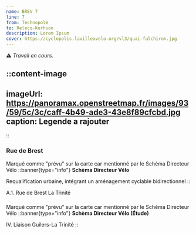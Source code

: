 ```yaml
---
name: BREV 7
line: 7
from: Technopole
to: Relecq-Kerhuon
description: Lorem Ipsum
cover: https://cyclopolis.lavilleavelo.org/vl3/quai-fulchiron.jpg
---
```


⚠️ *Travail en cours.*


::content-image
---
imageUrl: https://panoramax.openstreetmap.fr/images/93/59/5c/3c/caff-4b49-ade3-43e8f89cfcbd.jpg
caption: Legende a rajouter
---
::

### Rue de Brest
Marqué comme "prévu" sur la carte car mentionné par le Schèma Directeur Vélo
::banner{type="info"}
**Schèma Directeur Vélo**

Requalification urbaine, intégrant un aménagement cyclable bidirectionnel
::



A.1. Rue de Brest La Trinité


### 
Marqué comme "prévu" sur la carte car mentionné par le Schèma Directeur Vélo
::banner{type="info"}
**Schèma Directeur Vélo (Étude)**

IV. Liaison Guilers-La Trinité
::



